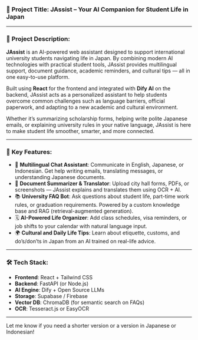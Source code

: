 ### 🧠 **Project Title: JAssist – Your AI Companion for Student Life in Japan**

---

### 📌 **Project Description:**

**JAssist** is an AI-powered web assistant designed to support international university students navigating life in Japan. By combining modern AI technologies with practical student tools, JAssist provides multilingual support, document guidance, academic reminders, and cultural tips — all in one easy-to-use platform.

Built using **React** for the frontend and integrated with **Dify AI** on the backend, JAssist acts as a personalized assistant to help students overcome common challenges such as language barriers, official paperwork, and adapting to a new academic and cultural environment.

Whether it’s summarizing scholarship forms, helping write polite Japanese emails, or explaining university rules in your native language, JAssist is here to make student life smoother, smarter, and more connected.

---

### 🔧 **Key Features**:

* 💬 **Multilingual Chat Assistant**: Communicate in English, Japanese, or Indonesian. Get help writing emails, translating messages, or understanding Japanese documents.
* 📄 **Document Summarizer & Translator**: Upload city hall forms, PDFs, or screenshots — JAssist explains and translates them using OCR + AI.
* 📚 **University FAQ Bot**: Ask questions about student life, part-time work rules, or graduation requirements. Powered by a custom knowledge base and RAG (retrieval-augmented generation).
* 🗓️ **AI-Powered Life Organizer**: Add class schedules, visa reminders, or job shifts to your calendar with natural language input.
* 🌍 **Cultural and Daily Life Tips**: Learn about etiquette, customs, and do’s/don’ts in Japan from an AI trained on real-life advice.

---

### 🛠️ **Tech Stack**:

* **Frontend**: React + Tailwind CSS
* **Backend**: FastAPI (or Node.js)
* **AI Engine**: Dify + Open Source LLMs
* **Storage**: Supabase / Firebase
* **Vector DB**: ChromaDB (for semantic search on FAQs)
* **OCR**: Tesseract.js or EasyOCR

---

Let me know if you need a shorter version or a version in Japanese or Indonesian!
